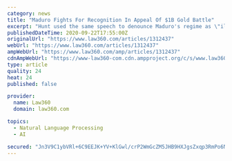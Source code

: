 ```yaml
---
category: news
title: "Maduro Fights For Recognition In Appeal Of $1B Gold Battle"
excerpt: "Hunt used the same speech to denounce Maduro's regime as \"illegitimate ... Judge Nigel Teare refused permission to appeal his finding on the recognition point. But the Maduro board applied directly to the Court of Appeal, which granted permission in ..."
publishedDateTime: 2020-09-22T17:55:00Z
originalUrl: "https://www.law360.com/articles/1312437"
webUrl: "https://www.law360.com/articles/1312437"
ampWebUrl: "https://www.law360.com/amp/articles/1312437"
cdnAmpWebUrl: "https://www-law360-com.cdn.ampproject.org/c/s/www.law360.com/amp/articles/1312437"
type: article
quality: 24
heat: 24
published: false

provider:
  name: Law360
  domain: law360.com

topics:
  - Natural Language Processing
  - AI

secured: "Jn3V9C1ybVRl+6C9EEJK+YV+KlGwl/crP2WmGcZM5JHB9HXJgsZxqp3RmPo6NDiutBB/eEyuAVLXGAIFzT1ldxdMQC9ekjnE1FyGkSyhMzBFTAjHaL00TYQdete4Cgz6S9bHuFtXHn4v5a9ekbxkdM4wgf7IW4kE1eee8aI3B+JhmmyWMXw12U2R567EiC7sk/Qzebim9sYDIN8wvkE0JoFuHrwY1+dhVhjy+xX8WM83ppXN79VeQsyAf8UZGMoDwU8mLlk+b+bIqfYfvb1e12GjPy9FMKtevIjRWvKZKFbvsOT0G0GcN6rJ2z3UVUBhA/cRdxHBUZtHmlJJpwzj0Il1HqRlHLyCeH2C7PddzYs=;ollL3aU24u/VobpY3fLVWw=="
---
```


